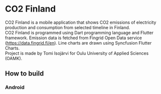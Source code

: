 # CO2 Finland
CO2 Finland is a mobile application that shows CO2 emissions of electricity production and consumption from selected timeline in Finland. \
CO2 Finland is programmed using Dart programming language and Flutter framework. Emission data is fetched from Fingrid Open Data service (https://data.fingrid.fi/en).
Line charts are drawn using Syncfusion Flutter Charts. \
Project is made by Tomi Isojärvi for Oulu University of Applied Sciences (OAMK).

## How to build
### Android
